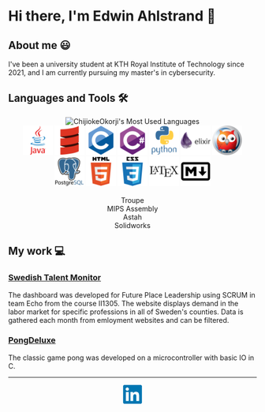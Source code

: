 # Hi there, I'm Edwin Ahlstrand 👋


## About me 😃
<p> I've been a university student at KTH Royal Institute of Technology since 2021, and I am currently pursuing my master's in cybersecurity. </p>


## Languages and Tools 🛠️ 
<div align="center">
  <img width=325 src="https://github-readme-stats.vercel.app/api/top-langs/?username=EdwinAhl&theme=dark&hide_border=false&include_all_commits=true&count_private=false&layout=compact" alt="ChijiokeOkorji's Most Used Languages" />
  <br>
  <img src="https://github.com/devicons/devicon/blob/master/icons/java/java-original-wordmark.svg" width="60" height="60"/>
  <img src="https://github.com/devicons/devicon/blob/master/icons/scala/scala-original.svg" width="60" height="60"/>
  <img src="https://github.com/devicons/devicon/blob/master/icons/c/c-original.svg" width="60" height="60"/>
  <img src="https://github.com/devicons/devicon/blob/master/icons/csharp/csharp-original.svg" width="60" height="60"/>
  <img src="https://github.com/devicons/devicon/blob/master/icons/python/python-original-wordmark.svg" width="60" height="60"/>
  <img src="https://github.com/devicons/devicon/blob/master/icons/elixir/elixir-original-wordmark.svg" width="60" height="60"/>
  <img src="https://github.com/devicons/devicon/blob/master/icons/prolog/prolog-original.svg" width="60" height="60"/>
  <img src="https://github.com/devicons/devicon/blob/master/icons/postgresql/postgresql-original-wordmark.svg" width="60" height="60"/>
  <img src="https://github.com/devicons/devicon/blob/master/icons/html5/html5-original-wordmark.svg" width="60" height="60"/>
  <img src="https://github.com/devicons/devicon/blob/master/icons/css3/css3-original-wordmark.svg" width="60" height="60"/>
  <img src="https://github.com/devicons/devicon/blob/master/icons/latex/latex-original.svg" width="60" height="60"/>
  <img src="https://github.com/devicons/devicon/blob/master/icons/markdown/markdown-original.svg" width="60" height="60"/>
</div>
<br>
<div align="center">
  Troupe<br>
  MIPS Assembly<br>
  Astah<br>
  Solidworks
</div>
 
## My work 💻

### [Swedish Talent Monitor](https://github.com/DiaHassan/II1305-Team-Echo)
The dashboard was developed for Future Place Leadership using SCRUM in team Echo from the course II1305. The website displays demand in the labor market for specific professions in all of Sweden's counties. Data is gathered each month from emloyment websites and can be filtered. 

### [PongDeluxe](https://github.com/EdwinAhl/IS1200-PongDeluxe)
The classic game pong was developed on a microcontroller with basic IO in C. 

---

<div align="center">
  <a href="[https://www.linkedin.com/in/your-profile](https://www.linkedin.com/in/edwin-ahlstrand/)" target="_blank">
    <img src="https://github.com/devicons/devicon/blob/master/icons/linkedin/linkedin-original.svg" width="40" height="40" />
  </a>
</div>
